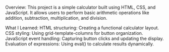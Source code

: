 Overview:
This project is a simple calculator built using HTML, CSS, and JavaScript. It allows users to perform basic arithmetic operations like addition, subtraction, multiplication, and division.

What I Learned:
HTML structuring: Creating a functional calculator layout.
CSS styling: Using grid-template-columns for button organization.
JavaScript event handling: Capturing button clicks and updating the display.
Evaluation of expressions: Using eval() to calculate results dynamically.
